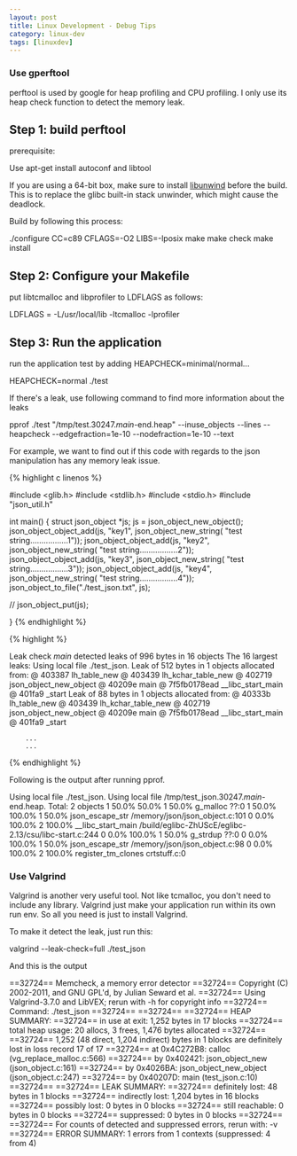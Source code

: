 ```yaml
---
layout: post
title: Linux Development - Debug Tips
category: linux-dev
tags: [linuxdev]
---
```


### Use gperftool

perftool is used by google for heap profiling and CPU profiling. I only use its heap check function to detect the memory leak. 

Step 1: build perftool
---------------------------------
prerequisite:

Use apt-get install autoconf and libtool

If you are using a 64-bit box, make sure to install [libunwind](http://download.savannah.gnu.org/releases/libunwind/libunwind-0.99-beta.tar.gz) before the build. This is to replace the glibc built-in stack unwinder, which might cause the deadlock.

Build by following this process:

./configure CC=c89 CFLAGS=-O2 LIBS=-lposix
make
make check
make install


Step 2: Configure your Makefile
--------------------------------------

put libtcmalloc and libprofiler to  LDFLAGS as follows:

LDFLAGS = -L/usr/local/lib  -ltcmalloc -lprofiler


Step 3: Run the application
--------------------------------------
run the application test by adding HEAPCHECK=minimal/normal...

HEAPCHECK=normal ./test

If there's a leak, use following command to find more information about the leaks

pprof ./test "/tmp/test.30247._main_-end.heap" --inuse_objects --lines --heapcheck --edgefraction=1e-10 --nodefraction=1e-10 --text


For example, we want to find out if this code with regards to the json manipulation has any memory leak issue. 

{% highlight c linenos %}


#include <glib.h>
#include <stdlib.h>
#include <stdio.h>
#include "json_util.h"

int main()
{
        struct json_object *js;
        js = json_object_new_object();
        json_object_object_add(js, "key1", json_object_new_string( "test string.................1"));
        json_object_object_add(js, "key2", json_object_new_string( "test string.................2"));
        json_object_object_add(js, "key3", json_object_new_string( "test string.................3"));
        json_object_object_add(js, "key4", json_object_new_string( "test string.................4"));
        json_object_to_file("./test_json.txt", js); 

//        json_object_put(js);

}
{% endhighlight %}

{% highlight %}

Leak check _main_ detected leaks of 996 bytes in 16 objects
The 16 largest leaks:
Using local file ./test_json.
Leak of 512 bytes in 1 objects allocated from:
	@ 403387 lh_table_new
	@ 403439 lh_kchar_table_new
	@ 402719 json_object_new_object
	@ 40209e main
	@ 7f5fb0178ead __libc_start_main
	@ 401fa9 _start
Leak of 88 bytes in 1 objects allocated from:
	@ 40333b lh_table_new
	@ 403439 lh_kchar_table_new
	@ 402719 json_object_new_object
	@ 40209e main
	@ 7f5fb0178ead __libc_start_main
	@ 401fa9 _start

        ...
        ...
{%  endhighlight %}

Following is the output after running pprof. 

Using local file ./test_json.
Using local file /tmp/test_json.30247._main_-end.heap.
Total: 2 objects
       1  50.0%  50.0%        1  50.0% g_malloc ??:0
       1  50.0% 100.0%        1  50.0% json_escape_str /memory/json/json_object.c:101
       0   0.0% 100.0%        2 100.0% __libc_start_main /build/eglibc-ZhUScE/eglibc-2.13/csu/libc-start.c:244
       0   0.0% 100.0%        1  50.0% g_strdup ??:0
       0   0.0% 100.0%        1  50.0% json_escape_str /memory/json/json_object.c:98
       0   0.0% 100.0%        2 100.0% register_tm_clones crtstuff.c:0

### Use Valgrind
Valgrind is another very useful tool. Not like tcmalloc, you don't need to include any library. Valgrind just make your application run within its own run env. So all you need is just to install Valgrind. 

To make it detect the leak, just run this:

valgrind --leak-check=full ./test_json

And this is the output


==32724== Memcheck, a memory error detector
==32724== Copyright (C) 2002-2011, and GNU GPL'd, by Julian Seward et al.
==32724== Using Valgrind-3.7.0 and LibVEX; rerun with -h for copyright info
==32724== Command: ./test_json
==32724== 
==32724== 
==32724== HEAP SUMMARY:
==32724==     in use at exit: 1,252 bytes in 17 blocks
==32724==   total heap usage: 20 allocs, 3 frees, 1,476 bytes allocated
==32724== 
==32724== 1,252 (48 direct, 1,204 indirect) bytes in 1 blocks are definitely lost in loss record 17 of 17
==32724==    at 0x4C272B8: calloc (vg_replace_malloc.c:566)
==32724==    by 0x402421: json_object_new (json_object.c:161)
==32724==    by 0x4026BA: json_object_new_object (json_object.c:247)
==32724==    by 0x40207D: main (test_json.c:10)
==32724== 
==32724== LEAK SUMMARY:
==32724==    definitely lost: 48 bytes in 1 blocks
==32724==    indirectly lost: 1,204 bytes in 16 blocks
==32724==      possibly lost: 0 bytes in 0 blocks
==32724==    still reachable: 0 bytes in 0 blocks
==32724==         suppressed: 0 bytes in 0 blocks
==32724== 
==32724== For counts of detected and suppressed errors, rerun with: -v
==32724== ERROR SUMMARY: 1 errors from 1 contexts (suppressed: 4 from 4)

